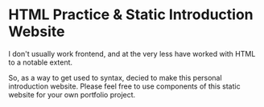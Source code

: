 # HTML Practice & Static Introduction  Website

<p>I don't usually work frontend, and at the very less have worked with HTML to a notable extent.</p>

<p>So, as a way to get used to syntax, decied to make this personal introduction website. Please feel free to use components of this static website for your own portfolio project.</p>
